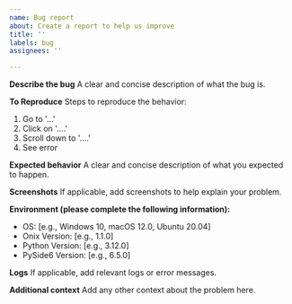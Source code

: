 ```yaml
---
name: Bug report
about: Create a report to help us improve
title: ''
labels: bug
assignees: ''

---
```


**Describe the bug**
A clear and concise description of what the bug is.

**To Reproduce**
Steps to reproduce the behavior:

1. Go to '...'
2. Click on '....'
3. Scroll down to '....'
4. See error

**Expected behavior**
A clear and concise description of what you expected to happen.

**Screenshots**
If applicable, add screenshots to help explain your problem.

**Environment (please complete the following information):**

- OS: [e.g., Windows 10, macOS 12.0, Ubuntu 20.04]
- Onix Version: [e.g., 1.1.0]
- Python Version: [e.g., 3.12.0]
- PySide6 Version: [e.g., 6.5.0]

**Logs**
If applicable, add relevant logs or error messages.

**Additional context**
Add any other context about the problem here.
